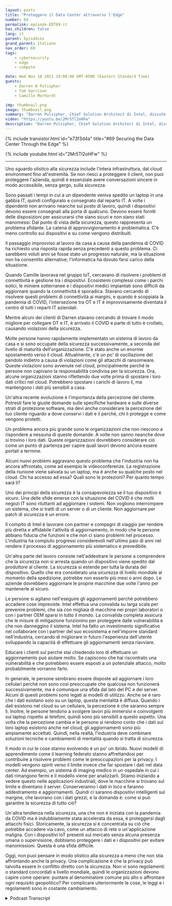 ```yaml
---
layout: posts
title: "Proteggere il Data Center attraverso l'Edge"
number: 69
permalink: episode-EDT69-it
has_children: false
lang: it
parent: Episódios
grand_parent: Italiano
nav_order: 69
tags:
    - cybersecurity
    - edge
    - compute

date: Wed Nov 10 2021 19:00:00 GMT-0500 (Eastern Standard Time)
guests:
    - Darren W Pulsipher
    - Tom Garrison
    - Camille Morhardt

img: thumbnail.png
image: thumbnail.png
summary: "Darren Pulsipher, Chief Solution Architect di Intel, discute la sicurezza del data center attraverso il perimetro con i colleghi dirigenti Intel e i conduttori del podcast Tom Garrison, VP della sicurezza client, e Camille Morhardt, Direttore dell'innovazione e della comunicazione della sicurezza."
video: "https://youtu.be/2Mr5Tl2oHFw"
description: "Darren Pulsipher, Chief Solution Architect di Intel, discute la sicurezza del data center attraverso il perimetro con i colleghi dirigenti Intel e i conduttori del podcast Tom Garrison, VP della sicurezza client, e Camille Morhardt, Direttore dell'innovazione e della comunicazione della sicurezza."
---
```


<div>
{% include transistor.html id="e73f3d4a" title="#69 Securing the Data Center Through the Edge" %}

{% include youtube.html id="2Mr5Tl2oHFw" %}
</div>

---

Uno sguardo olistico alla sicurezza include l'intera infrastruttura, dal cloud environment fino all'estremità. Se non riesci a proteggere il client, non puoi proteggere l'azienda, quindi è essenziale avere conversazioni sincere in modo accessibile, senza gergo, sulla sicurezza.

Sono passati i tempi in cui a un dipendente veniva spedito un laptop in una gabbia IT, quindi configurato e consegnato dal reparto IT. A volte i dipendenti non arrivano neanche sul posto di lavoro, quindi i dispositivi devono essere consegnati alla porta di qualcuno. Devono essere forniti delle disposizioni per assicurarsi che siano sicuri e non siano stati manomessi. Dal punto di vista della sicurezza, questo rappresenta un problema sfidante. La catena di approvvigionamento è problematica. C'è meno controllo sui dispositivi e su come vengono distribuiti.

Il passaggio improvviso al lavoro da casa a causa della pandemia di COVID ha richiesto una risposta rapida senza precedenti a questo problema. Ci sarebbero voluti anni se fosse stato un progresso naturale, ma la situazione non ha consentito alternative; l'informatica ha dovuto farsi carico della situazione.

Quando Camille lavorava nel gruppo IoT, cercavano di risolvere i problemi di connettività e gestione tra i dispositivi. Ecosistemi complessi come i parchi eolici, le miniere sotterranee e i dispositivi medici impiantati sono difficili da aggiornare quando la connettività è sporadica. Stavano cercando di risolvere questi problemi di connettività ai margini, e quando è scoppiata la pandemia di COVID, l'intersezione tra OT e IT è improvvisamente diventata il centro di tutti i reparti IT aziendali.

Mentre alcuni dei clienti di Darren stavano cercando di trovare il modo migliore per collegare OT e IT, è arrivato il COVID e parte di tutto è crollato, causando violazioni della sicurezza.

Molte persone hanno rapidamente implementato un sistema di lavoro da casa e si sono occupate della sicurezza successivamente, a seconda del livello di maturità dell'organizzazione. C'è stato anche un enorme spostamento verso il cloud. Attualmente, c'è un po' di oscillazione del pendolo indietro a causa di violazioni come gli attacchi di ransomware. Queste violazioni sono avvenute nel cloud, principalmente perché le persone non capivano la responsabilità condivisa per la sicurezza. Ora, alcune organizzazioni stanno riflettendo due volte prima di spostare i loro dati critici nel cloud. Potrebbero spostare i carichi di lavoro lì, ma mantengono i dati più sensibili a casa.

Un'altra recente evoluzione è l'importanza della percezione del cliente. Potresti fare le giuste domande sulle specifiche hardware e sulle diverse strati di protezione software, ma devi anche considerare la percezione del tuo cliente riguardo a dove conservi i dati e il perché, chi li protegge e come vengono protetti.

Un problema ancora più grande sono le organizzazioni che non riescono a rispondere a nessuna di queste domande. A volte non sanno neanche dove si trovino i loro dati. Queste organizzazioni dovrebbero considerare ciò come un punto di partenza per capire quali lavori devono ancora essere portati a termine.

Alcuni nuovi problemi aggravano questo problema che l'industria non ha ancora affrontato, come ad esempio le videoconferenze. La registrazione della riunione viene salvata su un laptop, ma è anche su qualche posto nel cloud. Chi ha accesso ad essa? Quali sono le protezioni? Per quanto tempo sarà lì?

Uno dei principi della sicurezza è la consapevolezza se il tuo dispositivo è sicuro. Una delle sfide emerse con la situazione del COVID è che molti negozi IT sono riluttanti ad aggiornare i sistemi. Non vogliono interrompere un sistema, che si tratti di un server o di un cliente. Non aggiornare per patch di sicurezza è un errore.

Il compito di Intel è lavorare con partner e compagni di viaggio per rendere più diretta e affidabile l'attività di aggiornamento, in modo che le persone abbiano fiducia che funzioni e che non ci siano problemi nel processo. L'industria ha compiuto progressi considerevoli nell'ultimo paio di anni nel rendere il processo di aggiornamento più sistematico e prevedibile.

Un'altra parte del lavoro consiste nell'addestrare le persone a comprendere che la sicurezza non si arresta quando un dispositivo viene spedito dal produttore al cliente. La sicurezza si estende per tutta la durata del dispositivo. Quello che era considerato una sicurezza di livello mondiale al momento della spedizione, potrebbe non esserlo più mesi o anni dopo. Le aziende dovrebbero aggiornare le proprie macchine due volte l'anno per mantenerle al sicuro.

Le persone si agitano nell'eseguire gli aggiornamenti perché potrebbero accadere cose impreviste. Intel effettua una convalida su larga scala per prevenire problemi, che sia con migliaia di macchine nei propri laboratori o con i partner OEM sparsi in tutto il mondo. La convalida completa assicura che le misure di mitigazione funzionino per proteggere dalle vulnerabilità e che non danneggino il sistema. Intel ha fatto un investimento significativo nel collaborare con i partner del suo ecosistema e nell'imporre standard nell'industria, cercando di migliorare in futuro l'esperienza dell'utente sviluppando la capacità di effettuare gli aggiornamenti senza riavviare.

Educare i clienti sul perché stai chiedendo loro di effettuare un aggiornamento può aiutare molto. Se capiscono che hai riscontrato una vulnerabilità e che potrebbero essere esposti a un potenziale attacco, molto probabilmente vorranno farlo.

In generale, le persone sembrano essere disposte ad aggiornare i loro cellulari perché non sono così preoccupate che qualcosa non funzionerà successivamente, ma è comunque una sfida dal lato del PC e dei server. Alcuni di questi problemi sono legati ai modelli di utilizzo. Anche se è raro che i dati esistano solo su un laptop, questa mentalità è diffusa. Quando i dati esistono nel cloud su un cellulare, la percezione è che saranno sempre lì. Inoltre, le persone tendono a svolgere lavori più immersivi e coinvolgenti sui laptop rispetto ai telefoni, quindi sono più sensibili a questo aspetto. Una volta che la percezione cambia e le persone si rendono conto che i dati sul loro laptop esistono anche nel cloud, gli aggiornamenti sono più ampiamente accettati. Quindi, nella realtà, l'industria deve combinare soluzioni tecniche e cambiamenti di mentalità quando si tratta di sicurezza.

Il modo in cui le cose stanno evolvendo è un po' un ibrido. Nuovi modelli di apprendimento come il learning federato stanno affrettandosi per contribuire a risolvere problemi come le preoccupazioni per la privacy. I modelli vengono spinti verso il limite invece che far spostare i dati nel data center. Ad esempio, un sistema di imaging medico in un ospedale in cui i dati rimangono fermi e il modello viene per analizzarli. Stiamo iniziando a vedere questo nelle applicazioni industriali, dove le macchine si trovano sul limite e diventano il server. Conserveranno i dati in loco e faranno addestramento e aggiornamenti. Quindi ci saranno dispositivi intelligenti sul margine, che lavorano con i dati grezzi, e la domanda è: come si può garantire la sicurezza di tutto ciò?

Un'altra tendenza nella sicurezza, una che non è iniziata con la pandemia da COVID ma è indubbiamente stata accelerata da essa, è proteggersi dagli attacchi fisici. Storicamente, la sicurezza si è concentrata su ciò che potrebbe accadere via cavo, come un attacco di rete o un'applicazione maligna. Con i dispositivi IoT presenti sul mercato senza alcuna presenza umana o supervisione, dobbiamo proteggere i dati e i dispositivi per evitare manomissioni. Questa è una sfida difficile.

Oggi, non puoi pensare in modo olistico alla sicurezza a meno che non stia affrontando anche la privacy. Una complicazione è che la privacy può talvolta essere in conflitto diretto con la sicurezza. Non vi sono regolamenti o standard concordati a livello mondiale, quindi le organizzazioni devono capire come operare: puntare al denominatore comune più alto o affrontare ogni requisito geopolitico? Per complicare ulteriormente le cose, le leggi e i regolamenti sono in costante cambiamento.



<details>
<summary> Podcast Transcript </summary>

<p></p>

</details>
